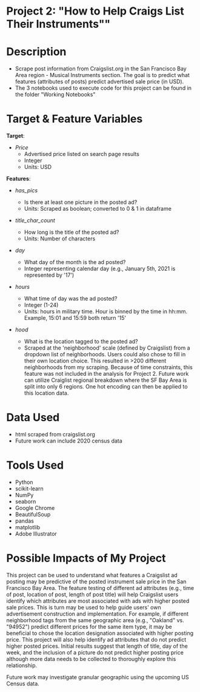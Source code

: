 # Project 2: \"How to Help Craigs List Their Instruments\""

# Description
* Scrape post information from Craigslist.org in the San Francisco Bay Area region - Musical Instruments section.  The goal is to predict what features (attributes of posts) predict advertised sale price (in USD).
* The 3 notebooks used to execute code for this project can be found in the folder "Working Notebooks"

# Target & Feature Variables

**Target**:
* *Price*
    * Advertised price listed on search page results
    * Integer
    * Units: USD
    

**Features**:
* *has_pics*
    * Is there at least one picture in the posted ad?
    * Units: Scraped as boolean; converted to 0 & 1 in dataframe
    
* *title_char_count*
    - How long is the title of the posted ad?
    - Units: Number of characters
* *day*
    - What day of the month is the ad posted?
    - Integer representing calendar day (e.g., January 5th, 2021 is represented by '17')
* *hours*
    - What time of day was the ad posted?
    - Integer (1-24)
    - Units: hours in military time.  Hour is binned by the time in hh:mm.  Example, 15:01 and 15:59 both return '15'
* *hood*
    - What is the location tagged to the posted ad?
    - Scraped at the 'neighborhood' scale (defined by Craigslist) from a dropdown list of neighborhoods.  Users could also chose to fill in their own location choice.  This resulted in >200 different neighborhoods from my scraping.  Because of time constraints, this feature was not included in the analysis for Project 2.  Future work can utilize Craiglist regional breakdown where the SF Bay Area is split into only 6 regions.  One hot encoding can then be applied to this location data.

# Data Used

* html scraped from craigslist.org
* Future work can include 2020 census data

# Tools Used

* Python
* scikit-learn
* NumPy
* seaborn
* Google Chrome
* BeautifulSoup
* pandas
* matplotlib
* Adobe Illustrator

# Possible Impacts of My Project

This project can be used to understand what features a Craigslist ad posting may be predictive of the posted instrument sale price in the San Francisco Bay Area.  The feature testing of different ad attributes (e.g., time of post, location of post, length of post title) will help Craigslist users identify which attributes are most associated with ads with higher posted sale prices.  This is turn may be used to help guide users' own advertisement construction and implementation.  For example, if different neighborhood tags from the same geographic area (e.g., \"Oakland\" vs. \"94952\") predict different prices for the same item type, it may be beneficial to chose the location designation associated with higher posting price. This project will also help identify ad attributes that do not predict higher posted prices.  Initial results suggest that length of title, day of the week, and the inclusion of a picture do not predict higher posting price although more data needs to be collected to thoroughly explore this relationship.

Future work may investigate granular geographic using the upcoming US Census data. 

